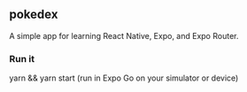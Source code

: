 ## pokedex

A simple app for learning React Native, Expo, and Expo Router.

### Run it

yarn &&
yarn start (run in Expo Go on your simulator or device)
